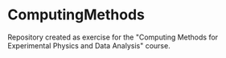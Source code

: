 # ComputingMethods
Repository created as exercise for the "Computing Methods for Experimental Physics and Data Analysis" course.
